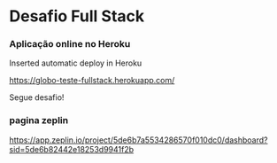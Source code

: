 # Desafio Full Stack

### Aplicação online no Heroku
Inserted automatic deploy in Heroku

https://globo-teste-fullstack.herokuapp.com/

Segue desafio!


### pagina zeplin

https://app.zeplin.io/project/5de6b7a5534286570f010dc0/dashboard?sid=5de6b82442e18253d9941f2b